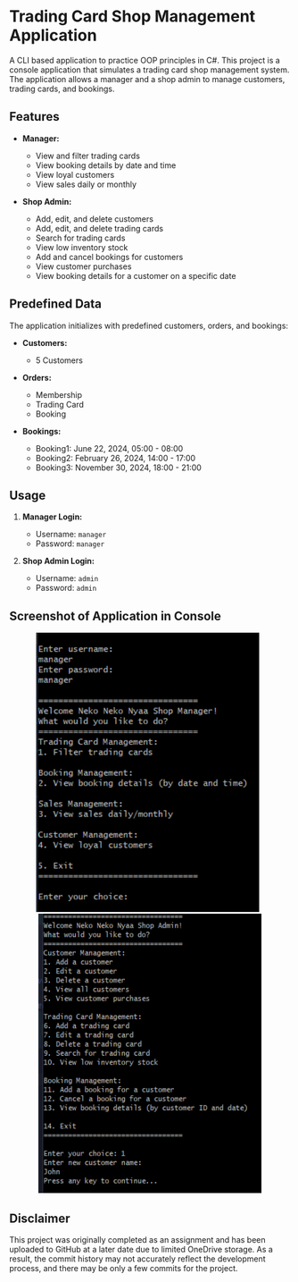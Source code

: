 # Trading Card Shop Management Application
A CLI based application to practice OOP principles in C#. This project is a console application that simulates a trading card shop management system. The application allows a manager and a shop admin to manage customers, trading cards, and bookings.

## Features

- **Manager:**
  - View and filter trading cards
  - View booking details by date and time
  - View loyal customers
  - View sales daily or monthly

- **Shop Admin:**
  - Add, edit, and delete customers
  - Add, edit, and delete trading cards
  - Search for trading cards
  - View low inventory stock
  - Add and cancel bookings for customers
  - View customer purchases
  - View booking details for a customer on a specific date

## Predefined Data

The application initializes with predefined customers, orders, and bookings:

- **Customers:**
  - 5 Customers

- **Orders:**
  - Membership
  - Trading Card
  - Booking

- **Bookings:**
  - Booking1: June 22, 2024, 05:00 - 08:00
  - Booking2: February 26, 2024, 14:00 - 17:00
  - Booking3: November 30, 2024, 18:00 - 21:00

## Usage

1. **Manager Login:**
   - Username: `manager`
   - Password: `manager`

2. **Shop Admin Login:**
   - Username: `admin`
   - Password: `admin`

## Screenshot of Application in Console
<p align="center">
  <img src="ManagerFeaturesSS/ManagerLogin.png" alt="Manager Login Example" width="400px" height="500px">
  &nbsp;
  <img src="ShopAdminFeaturesSS/AddingCustomer.png" alt="Adding Customer as Shop Admin Example" width="400px" height="500px">
</p>

## Disclaimer
This project was originally completed as an assignment and has been uploaded to GitHub at a later date due to limited OneDrive storage. As a result, the commit history may not accurately reflect the development process, and there may be only a few commits for the project.

